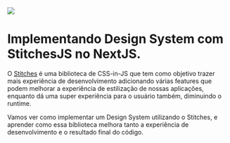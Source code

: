 <img src="https://storage.googleapis.com/golden-wind/experts-club/capa-github.svg" />

# Implementando Design System com StitchesJS no NextJS.

O [Stitches](https://stitches.dev/) é uma biblioteca de CSS-in-JS que tem como objetivo trazer mais experiência de desenvolvimento adicionando várias features que podem melhorar a experiência de estilização de nossas aplicações, enquanto dá uma super experiência para o usuário também, diminuindo o runtime.

Vamos ver como implementar um Design System utilizando o Stitches, e aprender como essa biblioteca melhora tanto a experiência de desenvolvimento e o resultado final do código.

